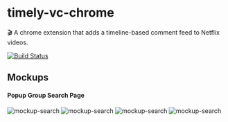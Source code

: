 # timely-vc-chrome
:clapper: A chrome extension that adds a timeline-based comment feed to Netflix videos.  

[![Build Status](https://travis-ci.org/timely-vc/timely-vc-chrome.svg?branch=master)](https://travis-ci.org/timely-vc/timely-vc-chrome)
## Mockups 
#### Popup Group Search Page
![mockup-search](https://github.com/timely-vc/timely-vc-chrome/blob/master/docs/mockups/popup-groupSearch-search.PNG)
![mockup-search](https://github.com/timely-vc/timely-vc-chrome/blob/master/docs/mockups/popup-groupSearch-hot.PNG)
![mockup-search](https://github.com/timely-vc/timely-vc-chrome/blob/master/docs/mockups/popup-groupSearch-fav.PNG)
![mockup-search](https://github.com/timely-vc/timely-vc-chrome/blob/master/docs/mockups/popup-groupSearch-history.png)

